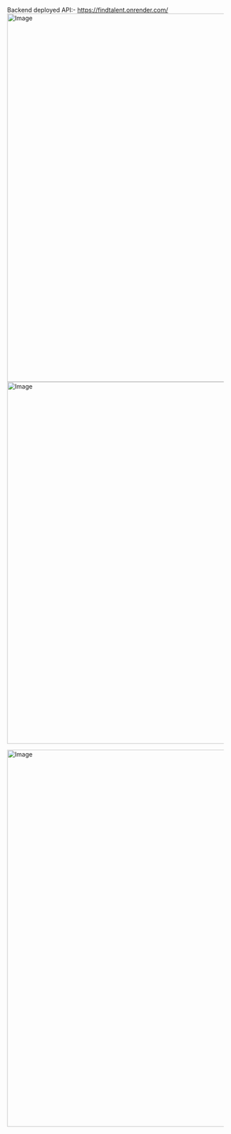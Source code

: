 Backend deployed API:-  https://findtalent.onrender.com/
<img width="1911" height="857" alt="Image" src="https://github.com/user-attachments/assets/5ad77f52-f205-4f38-ab04-42ed6f145dd9" />
<img width="1891" height="842" alt="Image" src="https://github.com/user-attachments/assets/48320147-87c6-4a62-ac59-1e1e89b11351" />

<img width="1918" height="877" alt="Image" src="https://github.com/user-attachments/assets/df457d43-08fe-4f4b-b4d9-0457f3022f90" />
